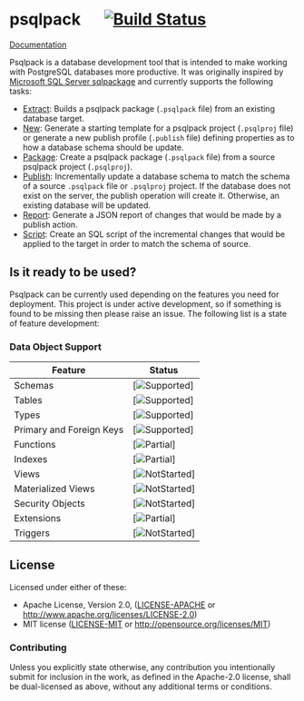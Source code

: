 # psqlpack &emsp; [![Build Status]][travis]

[Build Status]: https://api.travis-ci.org/paupino/psqlpack.svg?branch=master
[travis]: https://travis-ci.org/paupino/psqlpack
[Supported]: docs/images/supported.svg
[Partial]: docs/images/partially-supported.svg
[NotStarted]: docs/images/not-started.svg

[Documentation](docs/index.md)

Psqlpack is a database development tool that is intended to make working with PostgreSQL databases more productive. It was originally inspired by [Microsoft SQL Server sqlpackage](https://docs.microsoft.com/en-us/sql/tools/sqlpackage?view=sql-server-2017) and currently supports the following tasks:

* [Extract](docs/actions/extract.md): Builds a psqlpack package (`.psqlpack` file) from an existing database target.
* [New](docs/actions/new.md): Generate a starting template for a psqlpack project (`.psqlproj` file) or generate a new publish profile (`.publish` file) defining properties as to how a database schema should be update.
* [Package](docs/actions/package.md): Create a psqlpack package (`.psqlpack` file) from a source psqlpack project (`.psqlproj`).
* [Publish](docs/actions/publish.md): Incrementally update a database schema to match the schema of a source `.psqlpack` file or `.psqlproj` project.  If the database does not exist on the server, the publish operation will create it. Otherwise, an existing database will be updated.
* [Report](docs/actions/report.md): Generate a JSON report of changes that would be made by a publish action.
* [Script](docs/actions/script.md): Create an SQL script of the incremental changes that would be applied to the target in order to match the schema of source.

## Is it ready to be used?

Psqlpack can be currently used depending on the features you need for deployment. This project is under active development, so if something is found to be missing then please raise an issue. The following list is a state of feature development:

### Data Object Support

Feature | Status
--------|--------
Schemas | [![Supported](issues?q=is%3Aopen+is%3Aissue+label%3Afeature-schemas)]
Tables | [![Supported](issues?q=is%3Aopen+is%3Aissue+label%3Afeature-tables)]
Types | [![Supported](issues?q=is%3Aopen+is%3Aissue+label%3Afeature-types)]
Primary and Foreign Keys | [![Supported](issues?q=is%3Aopen+is%3Aissue+label%3Afeature-constraints)]
Functions | [![Partial](issues?q=is%3Aopen+is%3Aissue+label%3Afeature-functions)]
Indexes | [![Partial](issues?q=is%3Aopen+is%3Aissue+label%3Afeature-indexes)]
Views | [![NotStarted](issues?q=is%3Aopen+is%3Aissue+label%3Afeature-views)]
Materialized Views | [![NotStarted](issues?q=is%3Aopen+is%3Aissue+label%3Afeature-materialized-views)]
Security Objects | [![NotStarted](issues?q=is%3Aopen+is%3Aissue+label%3Afeature-security)]
Extensions | [![Partial](issues?q=is%3Aopen+is%3Aissue+label%3Afeature-extensions)]
Triggers | [![NotStarted](issues?q=is%3Aopen+is%3Aissue+label%3Afeature-triggers)]

## License

Licensed under either of these:

 * Apache License, Version 2.0, ([LICENSE-APACHE](LICENSE-APACHE) or
   http://www.apache.org/licenses/LICENSE-2.0)
 * MIT license ([LICENSE-MIT](LICENSE-MIT) or
   http://opensource.org/licenses/MIT)

### Contributing

Unless you explicitly state otherwise, any contribution you intentionally submit
for inclusion in the work, as defined in the Apache-2.0 license, shall be
dual-licensed as above, without any additional terms or conditions.
